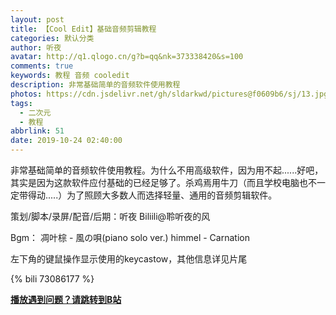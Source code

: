```yaml
---
layout: post
title: 【Cool Edit】基础音频剪辑教程
categories: 默认分类
author: 听夜
avatar: http://q1.qlogo.cn/g?b=qq&nk=373338420&s=100
comments: true
keywords: 教程 音频 cooledit
description: 非常基础简单的音频软件使用教程
photos: https://cdn.jsdelivr.net/gh/sldarkwd/pictures@f0609b6/sj/13.jpg
tags:
  - 二次元
  - 教程
abbrlink: 51
date: 2019-10-24 02:40:00
---
```

<!--markdown-->


非常基础简单的音频软件使用教程。为什么不用高级软件，因为用不起......好吧，其实是因为这款软件应付基础的已经足够了。杀鸡焉用牛刀（而且学校电脑也不一定带得动.....）为了照顾大多数人而选择轻量、通用的音频剪辑软件。

策划/脚本/录屏/配音/后期：听夜 Biliili@聆听夜的风

Bgm：
凋叶棕 - 風の唄(piano solo ver.)
himmel - Carnation

左下角的键鼠操作显示使用的keycastow，其他信息详见片尾

{% bili 73086177 %}

<a href="https://www.bilibili.com/video/av73086177" target="_blank"><strong><strong>播放遇到问题？请跳转到B站</strong></a>
